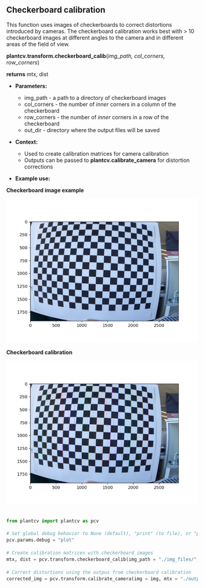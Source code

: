 ## Checkerboard calibration

This function uses images of checkerboards to correct distortions introduced by cameras. The checkerboard calibration works best with > 10 checkerboard images at different angles to the camera and in different areas of the field of view. 

**plantcv.transform.checkerboard_calib**(*img_path, col_corners, row_corners*)

**returns** mtx, dist

- **Parameters:**
    - img_path - a path to a directory of checkerboard images
    - col_corners - the number of *inner* corners in a column of the checkerboard
    - row_corners - the number of *inner* corners in a row of the checkerboard
    - out_dir - directory where the output files will be saved

- **Context:**
    - Used to create calibration matrices for camera calibration
    - Outputs can be passed to **plantcv.calibrate_camera** for distortion corrections

- **Example use:**

**Checkerboard image example**

![Screenshot](img/documentation_images/transform_camera_calibration/checkerboard_example.png)

**Checkerboard calibration**

![Screenshot](img/documentation_images/transform_camera_calibration/corners_registered_checkerboard.png)

```python

from plantcv import plantcv as pcv

# Set global debug behavior to None (default), "print" (to file), or "plot" (Jupyter Notebooks or X11)
pcv.params.debug = "plot"

# Create calibration matrices with checkerboard images
mtx, dist = pcv.transform.checkerboard_calib(img_path = "./img_files/", col_corners = 13, row_corners = 19, out_dir = "./output/")

# Correct distortions using the outpus from checkerboard calibration
corrected_img = pcv.transform.calibrate_camera(img = img, mtx = "./output/mtx.npz", dist = "./output/dist.npz")

```
